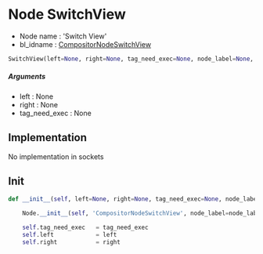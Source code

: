 # Node SwitchView

- Node name : 'Switch View'
- bl_idname : [CompositorNodeSwitchView](https://docs.blender.org/api/current/bpy.types.CompositorNodeSwitchView.html)


``` python
SwitchView(left=None, right=None, tag_need_exec=None, node_label=None, node_color=None, **kwargs)
```
##### Arguments

- left : None
- right : None
- tag_need_exec : None

## Implementation

No implementation in sockets

## Init

``` python
def __init__(self, left=None, right=None, tag_need_exec=None, node_label=None, node_color=None, **kwargs):

    Node.__init__(self, 'CompositorNodeSwitchView', node_label=node_label, node_color=node_color, **kwargs)

    self.tag_need_exec   = tag_need_exec
    self.left            = left
    self.right           = right
```

